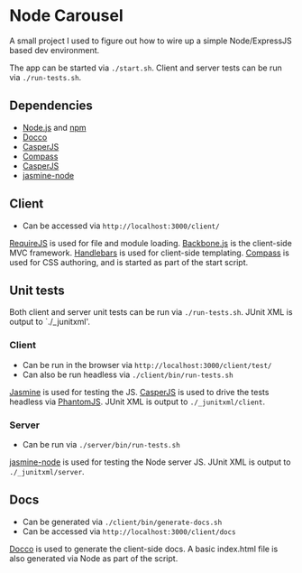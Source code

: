# Node Carousel

A small project I used to figure out how to wire up a simple Node/ExpressJS based dev environment.

The app can be started via `./start.sh`. Client and server tests can be run via `./run-tests.sh`.

## Dependencies

 * [Node.js](http://nodejs.org/) and [npm](https://npmjs.org/)
 * [Docco](http://jashkenas.github.com/docco/)
 * [CasperJS](http://casperjs.org/)
 * [Compass](http://compass-style.org/)
 * [CasperJS](http://casperjs.org/)
 * [jasmine-node](https://github.com/mhevery/jasmine-node)

## Client

 * Can be accessed via `http://localhost:3000/client/`

[RequireJS](http://requirejs.org/) is used for file and module loading. [Backbone.js](http://backbonejs.org/) is the client-side MVC framework. [Handlebars](http://handlebarsjs.com/) is used for client-side templating. [Compass](http://compass-style.org/) is used for CSS authoring, and is started as part of the start script.

## Unit tests

Both client and server unit tests can be run via `./run-tests.sh`. JUnit XML is output to `./_junitxml'.

### Client

 * Can be run in the browser via `http://localhost:3000/client/test/`
 * Can also be run headless via `./client/bin/run-tests.sh`

[Jasmine](http://pivotal.github.com/jasmine/) is used for testing the JS. [CasperJS](http://casperjs.org/) is used to drive the tests headless via [PhantomJS](http://phantomjs.org/). JUnit XML is output to `./_junitxml/client`.

### Server

 * Can be run via `./server/bin/run-tests.sh`

[jasmine-node](https://github.com/mhevery/jasmine-node) is used for testing the Node server JS. JUnit XML is output to `./_junitxml/server`.

## Docs

 * Can be generated via `./client/bin/generate-docs.sh`
 * Can be accessed via `http://localhost:3000/client/docs`

[Docco](http://jashkenas.github.com/docco/) is used to generate the client-side docs. A basic index.html file is also generated via Node as part of the script.